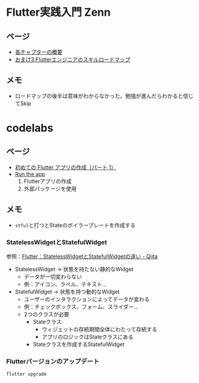 # Flutter実践入門 Zenn
## ページ
- [各チャプターの概要](https://zenn.dev/kazutxt/books/flutter_practice_introduction/viewer/meta_structure)
- [おまけ3:Flutterエンジニアのスキルロードマップ](https://zenn.dev/kazutxt/books/flutter_practice_introduction/viewer/appendix_skill_loadmap)

## メモ
- ロードマップの後半は意味がわからなかった。勉強が進んだらわかると信じてSkip

# codelabs

## ページ

- [初めての Flutter アプリの作成（パート 1）](https://codelabs.developers.google.com/codelabs/first-flutter-app-pt1)
- [Run the app](https://flutter.dev/docs/get-started/test-drive#androidstudio)
    1. Flutterアプリの作成
    2. 外部パッケージを使用

## メモ

- `stful`と打つとStateのボイラープレートを作成する



### StatelessWidgetとStatefulWidget

参照：[Flutter：StatelessWidgetとStatefulWidgetの違い - Qiita](https://qiita.com/rindarinda5/items/496c70e54784921a31f0)
- StatelessWidget → 状態を持たない静的なWidget
    - データが一切変わらない
    - 例：アイコン、ラベル、テキスト...
- StatefulWidget → 状態を持つ動的なWidget
    - ユーザーのインタラクションによってデータが変わる
    - 例：チェックボックス、フォーム、スライダー...
    - 2つのクラスが必要
        - Stateクラス
            - ウィジェットの存続期間全体にわたって存続する
            - アプリのロジックはStateクラスにある
        - Stateクラスを作成するStatefulWidget

### Flutterバージョンのアップデート

```
flutter upgrade
```
